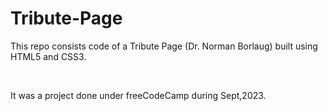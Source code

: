 # Tribute-Page
<p>This repo consists code of a Tribute Page (Dr. Norman Borlaug) built using HTML5 and CSS3.</p><br>
<p>It was a project done under freeCodeCamp during Sept,2023.</p>